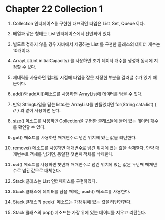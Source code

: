 # Chapter 22 Collection 1
1. Collection 인터페이스를 구현한 대표적인 타입은 List, Set, Queue 이다.

2. 배열과 같은 형태는 List 인터페이스에서 선언되어 있다.

3. 별도로 정하지 않을 경우 자바에서 제공하는 List 를 구현한 클래스의 데이터 개수는 10개이다.

4. ArrayList(int initialCapacity) 를 사용하면 초기 데이터 개수를 생성과 동시에 지정할 수 있다.

5. 제네릭을 사용하면 컴파일 시점에 타입을 잘못 지정한 부분을 걸러낼 수가 있기 때문이다.

6. add()와 addAll()메소드를 사용하면 ArrayList에 데이터를 담을 수 잇다.

7. 만약 String타입을 담는 list라는 ArrayList를 만들었다면
   for(String data:list) {
   //
   }
   와 같이 사용하면 된다.

8. size() 메소드를 사용하면 Collection을 구현한 클래스들에 들어 있는 데이터 개수를 확인할 수 있다.

9. get() 메소드를 사용하면 매개변수로 넘긴 위치에 있는 값을 리턴한다.

10. remove() 메소드를 사용하면 매개변수로 넘긴 위치에 있는 값을 삭제한다. 만약 매개변수로 객체를 넘기면, 동일한 첫번째 객체를 삭제한다.

11. set() 메소드를 사용하면 첫번째 매개변수로 넘긴 위치에 있는 값은 두번째 매개변수로 넘긴 값으로 대체한다.

12. Stack 클래스는 List 인터페이스를 구현하였다.

13. Stack 클래스에 데이터를 담을 때에는 push() 메소드를 사용한다.

14. Stack 클래스의 peek() 메소드는 가장 위에 있는 값을 리턴만한다.

15. Stack 클래스의 pop() 메소드는 가장 위에 있는 데이터를 지우고 리턴한다.